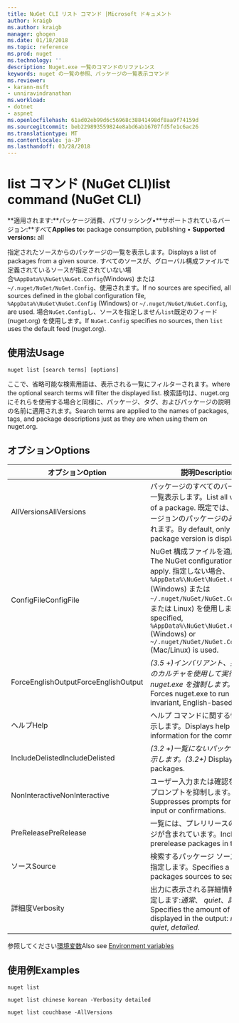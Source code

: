 ```yaml
---
title: NuGet CLI リスト コマンド |Microsoft ドキュメント
author: kraigb
ms.author: kraigb
manager: ghogen
ms.date: 01/18/2018
ms.topic: reference
ms.prod: nuget
ms.technology: ''
description: Nuget.exe 一覧のコマンドのリファレンス
keywords: nuget の一覧の参照、パッケージの一覧表示コマンド
ms.reviewer:
- karann-msft
- unniravindranathan
ms.workload:
- dotnet
- aspnet
ms.openlocfilehash: 61ad02eb99d6c56968c38841498df8aa9f74159d
ms.sourcegitcommit: beb229893559824e8abd6ab16707fd5fe1c6ac26
ms.translationtype: MT
ms.contentlocale: ja-JP
ms.lasthandoff: 03/28/2018
---
```

# <a name="list-command-nuget-cli"></a><span data-ttu-id="8f11e-104">list コマンド (NuGet CLI)</span><span class="sxs-lookup"><span data-stu-id="8f11e-104">list command (NuGet CLI)</span></span>

<span data-ttu-id="8f11e-105">**適用されます:**パッケージ消費、パブリッシング&bullet;**サポートされているバージョン:**すべて</span><span class="sxs-lookup"><span data-stu-id="8f11e-105">**Applies to:** package consumption, publishing &bullet; **Supported versions:** all</span></span>

<span data-ttu-id="8f11e-106">指定されたソースからのパッケージの一覧を表示します。</span><span class="sxs-lookup"><span data-stu-id="8f11e-106">Displays a list of packages from a given source.</span></span> <span data-ttu-id="8f11e-107">すべてのソースが、グローバル構成ファイルで定義されているソースが指定されていない場合`%AppData%\NuGet\NuGet.Config`(Windows) または`~/.nuget/NuGet/NuGet.Config`、使用されます。</span><span class="sxs-lookup"><span data-stu-id="8f11e-107">If no sources are specified, all sources defined in the global configuration file, `%AppData%\NuGet\NuGet.Config` (Windows) or `~/.nuget/NuGet/NuGet.Config`, are used.</span></span> <span data-ttu-id="8f11e-108">場合`NuGet.Config`し、ソースを指定しません`list`既定のフィード (nuget.org) を使用します。</span><span class="sxs-lookup"><span data-stu-id="8f11e-108">If `NuGet.Config` specifies no sources, then `list` uses the default feed (nuget.org).</span></span>

## <a name="usage"></a><span data-ttu-id="8f11e-109">使用法</span><span class="sxs-lookup"><span data-stu-id="8f11e-109">Usage</span></span>

```cli
nuget list [search terms] [options]
```

<span data-ttu-id="8f11e-110">ここで、省略可能な検索用語は、表示される一覧にフィルターされます。</span><span class="sxs-lookup"><span data-stu-id="8f11e-110">where the optional search terms will filter the displayed list.</span></span> <span data-ttu-id="8f11e-111">検索語句は、nuget.org にそれらを使用する場合と同様に、パッケージ、タグ、およびパッケージの説明の名前に適用されます。</span><span class="sxs-lookup"><span data-stu-id="8f11e-111">Search terms are applied to the names of packages, tags, and package descriptions just as they are when using them on nuget.org.</span></span>

## <a name="options"></a><span data-ttu-id="8f11e-112">オプション</span><span class="sxs-lookup"><span data-stu-id="8f11e-112">Options</span></span>

| <span data-ttu-id="8f11e-113">オプション</span><span class="sxs-lookup"><span data-stu-id="8f11e-113">Option</span></span> | <span data-ttu-id="8f11e-114">説明</span><span class="sxs-lookup"><span data-stu-id="8f11e-114">Description</span></span> |
| --- | --- |
| <span data-ttu-id="8f11e-115">AllVersions</span><span class="sxs-lookup"><span data-stu-id="8f11e-115">AllVersions</span></span> | <span data-ttu-id="8f11e-116">パッケージのすべてのバージョンを一覧表示します。</span><span class="sxs-lookup"><span data-stu-id="8f11e-116">List all versions of a package.</span></span> <span data-ttu-id="8f11e-117">既定では、最新のバージョンのパッケージのみが表示されます。</span><span class="sxs-lookup"><span data-stu-id="8f11e-117">By default, only the latest package version is displayed.</span></span> |
| <span data-ttu-id="8f11e-118">ConfigFile</span><span class="sxs-lookup"><span data-stu-id="8f11e-118">ConfigFile</span></span> | <span data-ttu-id="8f11e-119">NuGet 構成ファイルを適用します。</span><span class="sxs-lookup"><span data-stu-id="8f11e-119">The NuGet configuration file to apply.</span></span> <span data-ttu-id="8f11e-120">指定しない場合、 `%AppData%\NuGet\NuGet.Config` (Windows) または`~/.nuget/NuGet/NuGet.Config`(Mac または Linux) を使用します。</span><span class="sxs-lookup"><span data-stu-id="8f11e-120">If not specified, `%AppData%\NuGet\NuGet.Config` (Windows) or `~/.nuget/NuGet/NuGet.Config` (Mac/Linux) is used.</span></span>|
| <span data-ttu-id="8f11e-121">ForceEnglishOutput</span><span class="sxs-lookup"><span data-stu-id="8f11e-121">ForceEnglishOutput</span></span> | <span data-ttu-id="8f11e-122">*(3.5 +)*インバリアント、英語ベースのカルチャを使用して実行する nuget.exe を強制します。</span><span class="sxs-lookup"><span data-stu-id="8f11e-122">*(3.5+)* Forces nuget.exe to run using an invariant, English-based culture.</span></span> |
| <span data-ttu-id="8f11e-123">ヘルプ</span><span class="sxs-lookup"><span data-stu-id="8f11e-123">Help</span></span> | <span data-ttu-id="8f11e-124">ヘルプ コマンドに関する情報を表示します。</span><span class="sxs-lookup"><span data-stu-id="8f11e-124">Displays help information for the command.</span></span> |
| <span data-ttu-id="8f11e-125">IncludeDelisted</span><span class="sxs-lookup"><span data-stu-id="8f11e-125">IncludeDelisted</span></span> | <span data-ttu-id="8f11e-126">*(3.2 +)*一覧にないパッケージを表示します。</span><span class="sxs-lookup"><span data-stu-id="8f11e-126">*(3.2+)* Display unlisted packages.</span></span> |
| <span data-ttu-id="8f11e-127">NonInteractive</span><span class="sxs-lookup"><span data-stu-id="8f11e-127">NonInteractive</span></span> | <span data-ttu-id="8f11e-128">ユーザー入力または確認を要求するプロンプトを抑制します。</span><span class="sxs-lookup"><span data-stu-id="8f11e-128">Suppresses prompts for user input or confirmations.</span></span> |
| <span data-ttu-id="8f11e-129">PreRelease</span><span class="sxs-lookup"><span data-stu-id="8f11e-129">PreRelease</span></span> | <span data-ttu-id="8f11e-130">一覧には、プレリリースのパッケージが含まれています。</span><span class="sxs-lookup"><span data-stu-id="8f11e-130">Includes prerelease packages in the list.</span></span> |
| <span data-ttu-id="8f11e-131">ソース</span><span class="sxs-lookup"><span data-stu-id="8f11e-131">Source</span></span> | <span data-ttu-id="8f11e-132">検索するパッケージ ソースの一覧を指定します。</span><span class="sxs-lookup"><span data-stu-id="8f11e-132">Specifies a list of packages sources to search.</span></span> |
| <span data-ttu-id="8f11e-133">詳細度</span><span class="sxs-lookup"><span data-stu-id="8f11e-133">Verbosity</span></span> | <span data-ttu-id="8f11e-134">出力に表示される詳細情報の量を指定します:*通常*、 *quiet*、*詳細*です。</span><span class="sxs-lookup"><span data-stu-id="8f11e-134">Specifies the amount of detail displayed in the output: *normal*, *quiet*, *detailed*.</span></span> |

<span data-ttu-id="8f11e-135">参照してください[環境変数](cli-ref-environment-variables.md)</span><span class="sxs-lookup"><span data-stu-id="8f11e-135">Also see [Environment variables](cli-ref-environment-variables.md)</span></span>

## <a name="examples"></a><span data-ttu-id="8f11e-136">使用例</span><span class="sxs-lookup"><span data-stu-id="8f11e-136">Examples</span></span>

```cli
nuget list

nuget list chinese korean -Verbosity detailed

nuget list couchbase -AllVersions
```
